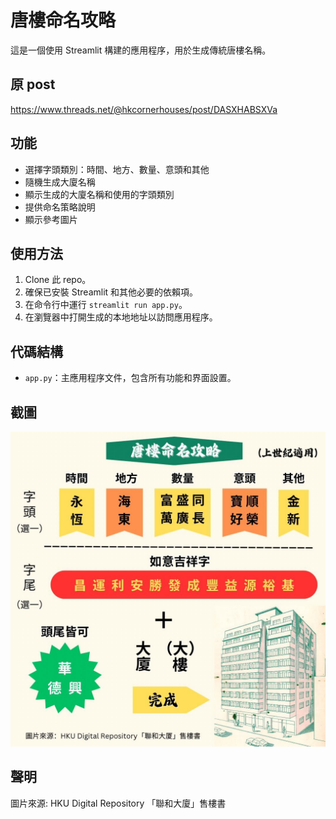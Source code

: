 # 唐樓命名攻略

這是一個使用 Streamlit 構建的應用程序，用於生成傳統唐樓名稱。

## 原 post

https://www.threads.net/@hkcornerhouses/post/DASXHABSXVa

## 功能

- 選擇字頭類別：時間、地方、數量、意頭和其他
- 隨機生成大廈名稱
- 顯示生成的大廈名稱和使用的字頭類別
- 提供命名策略說明
- 顯示參考圖片

## 使用方法

1. Clone 此 repo。
2. 確保已安裝 Streamlit 和其他必要的依賴項。
3. 在命令行中運行 `streamlit run app.py`。
4. 在瀏覽器中打開生成的本地地址以訪問應用程序。

## 代碼結構

- `app.py`：主應用程序文件，包含所有功能和界面設置。

## 截圖

![應用程序截圖](461008388_1761486387931403_1695198223138866317_n.jpg)

## 聲明

圖片來源: HKU Digital Repository 「聯和大廈」售樓書
